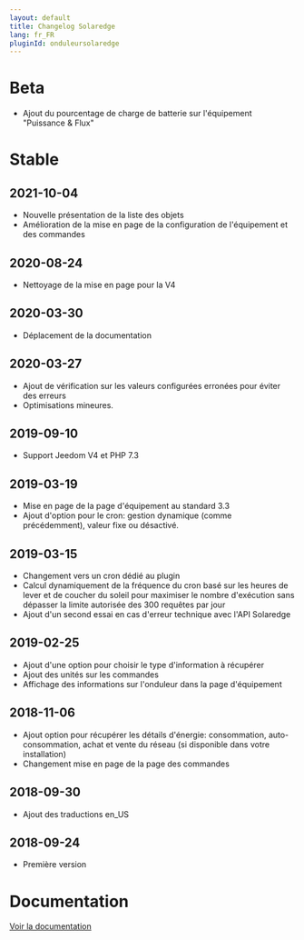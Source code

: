 ```yaml
---
layout: default
title: Changelog Solaredge
lang: fr_FR
pluginId: onduleursolaredge
---
```


# Beta

- Ajout du pourcentage de charge de batterie sur l'équipement "Puissance & Flux"

# Stable

## 2021-10-04

- Nouvelle présentation de la liste des objets
- Amélioration de la mise en page de la configuration de l'équipement et des commandes

## 2020-08-24

- Nettoyage de la mise en page pour la V4

## 2020-03-30

- Déplacement de la documentation

## 2020-03-27

- Ajout de vérification sur les valeurs configurées erronées pour éviter des erreurs
- Optimisations mineures.

## 2019-09-10

- Support Jeedom V4 et PHP 7.3

## 2019-03-19

- Mise en page de la page d'équipement au standard 3.3
- Ajout d'option pour le cron: gestion dynamique (comme précédemment), valeur fixe ou désactivé.

## 2019-03-15

- Changement vers un cron dédié au plugin
- Calcul dynamiquement de la fréquence du cron basé sur les heures de lever et de coucher du soleil pour maximiser le nombre d'exécution sans dépasser la limite autorisée des 300 requêtes par jour
- Ajout d'un second essai en cas d'erreur technique avec l'API Solaredge

## 2019-02-25

- Ajout d'une option pour choisir le type d'information à récupérer
- Ajout des unités sur les commandes
- Affichage des informations sur l'onduleur dans la page d'équipement

## 2018-11-06

- Ajout option pour récupérer les détails d'énergie: consommation, auto-consommation, achat et vente du réseau (si disponible dans votre installation)
- Changement mise en page de la page des commandes

## 2018-09-30

- Ajout des traductions en_US

## 2018-09-24

- Première version

# Documentation

[Voir la documentation]({{site.baseurl}}/{{page.pluginId}}/{{page.lang}})
